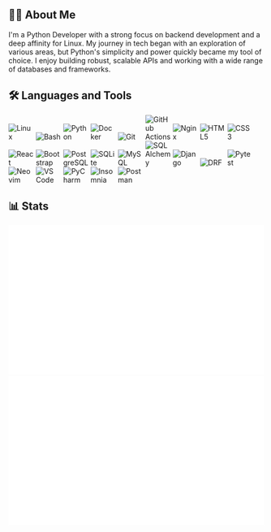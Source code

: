 ## 👨‍💻 About Me

I'm a Python Developer with a strong focus on backend development and a deep affinity for Linux. My journey in tech began with an exploration of various areas, but Python's simplicity and power quickly became my tool of choice. I enjoy building robust, scalable APIs and working with a wide range of databases and frameworks.

## 🛠️ Languages and Tools


<div>
  <img src="https://cdn.jsdelivr.net/gh/devicons/devicon@latest/icons/linux/linux-original.svg" width="50" title="Linux" alt="Linux" style="display: inline-block;"/>
  <img src="https://cdn.jsdelivr.net/gh/devicons/devicon@latest/icons/bash/bash-original.svg" width="50" title="Bash" alt="Bash" style="display: inline-block;"/>
  <img src="https://cdn.jsdelivr.net/gh/devicons/devicon@latest/icons/python/python-original.svg" width="50" title="Python" alt="Python" style="display: inline-block;"/>
  <img src="https://cdn.jsdelivr.net/gh/devicons/devicon@latest/icons/docker/docker-plain-wordmark.svg" width="50" title="Docker" alt="Docker" style="display: inline-block;"/>
  <img src="https://cdn.jsdelivr.net/gh/devicons/devicon@latest/icons/git/git-original.svg" width="50" title="Git" alt="Git" style="display: inline-block;"/>
  <img src="https://cdn.jsdelivr.net/gh/devicons/devicon@latest/icons/githubactions/githubactions-original.svg" width="50" title="GitHub Actions" alt="GitHub Actions" style="display: inline-block;"/>
  <img src="https://cdn.jsdelivr.net/gh/devicons/devicon@latest/icons/nginx/nginx-original.svg" width="50" title="Nginx" alt="Nginx" style="display: inline-block;"/>
  <img src="https://cdn.jsdelivr.net/gh/devicons/devicon@latest/icons/html5/html5-original-wordmark.svg" width="50" title="HTML5" alt="HTML5" style="display: inline-block;"/>
  <img src="https://cdn.jsdelivr.net/gh/devicons/devicon@latest/icons/css3/css3-original-wordmark.svg" width="50" title="CSS3" alt="CSS3" style="display: inline-block;"/>
  <img src="https://cdn.jsdelivr.net/gh/devicons/devicon@latest/icons/react/react-original-wordmark.svg" width="50" title="React" alt="React" style="display: inline-block;"/>
  <img src="https://cdn.jsdelivr.net/gh/devicons/devicon@latest/icons/bootstrap/bootstrap-original-wordmark.svg" width="50" title="Bootstrap" alt="Bootstrap" style="display: inline-block;"/>
  <img src="https://cdn.jsdelivr.net/gh/devicons/devicon@latest/icons/postgresql/postgresql-original-wordmark.svg" width="50" title="PostgreSQL" alt="PostgreSQL" style="display: inline-block;"/>
  <img src="https://cdn.jsdelivr.net/gh/devicons/devicon@latest/icons/sqlite/sqlite-original-wordmark.svg" width="50" title="SQLite" alt="SQLite" style="display: inline-block;"/>
  <img src="https://cdn.jsdelivr.net/gh/devicons/devicon@latest/icons/mysql/mysql-original-wordmark.svg" width="50" title="MySQL" alt="MySQL" style="display: inline-block;"/>
  <img src="https://cdn.jsdelivr.net/gh/devicons/devicon@latest/icons/sqlalchemy/sqlalchemy-original-wordmark.svg" width="50" title="SQLAlchemy" alt="SQLAlchemy" style="display: inline-block;"/>
  <img src="https://cdn.jsdelivr.net/gh/devicons/devicon@latest/icons/django/django-plain-wordmark.svg" width="50" title="Django" alt="Django" style="display: inline-block;"/>
  <img src="https://cdn.jsdelivr.net/gh/devicons/devicon@latest/icons/djangorest/djangorest-original-wordmark.svg" width="50" title="Django REST Framework" alt="DRF" style="display: inline-block;"/>
  <img src="https://cdn.jsdelivr.net/gh/devicons/devicon@latest/icons/pytest/pytest-original-wordmark.svg" width="50" title="Pytest" alt="Pytest" style="display: inline-block;"/>
  <img src="https://cdn.jsdelivr.net/gh/devicons/devicon@latest/icons/neovim/neovim-original.svg" width="50" title="Neovim" alt="Neovim" style="display: inline-block;"/>
  <img src="https://cdn.jsdelivr.net/gh/devicons/devicon@latest/icons/vscode/vscode-original.svg" width="50" title="VS Code" alt="VS Code" style="display: inline-block;"/>
  <img src="https://cdn.jsdelivr.net/gh/devicons/devicon@latest/icons/pycharm/pycharm-original.svg" width="50" title="PyCharm" alt="PyCharm" style="display: inline-block;"/>
  <img src="https://cdn.jsdelivr.net/gh/devicons/devicon@latest/icons/insomnia/insomnia-original.svg" width="50" title="Insomnia" alt="Insomnia" style="display: inline-block;"/>
  <img src="https://cdn.jsdelivr.net/gh/devicons/devicon@latest/icons/postman/postman-original.svg" width="50" title="Postman" alt="Postman" style="display: inline-block;"/>
</div>

## 📊 Stats

![Overview](https://raw.githubusercontent.com/vernette/github-stats-transparent/output/generated/overview.svg)
![Languages](https://raw.githubusercontent.com/vernette/github-stats-transparent/output/generated/languages.svg)
